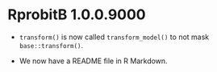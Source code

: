 # RprobitB 1.0.0.9000

* `transform()` is now called `transform_model()` to not mask `base::transform()`.

* We now have a README file in R Markdown.
